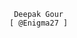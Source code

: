                                            Deepak Gour
                                          [ @Enigma27 ]
